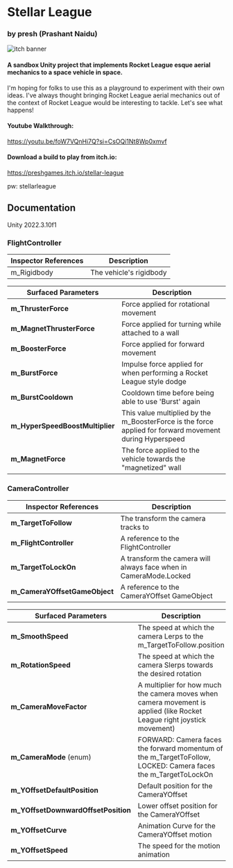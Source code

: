# Stellar League
### by presh (Prashant Naidu)

![itch banner](https://github.com/user-attachments/assets/94e124a3-4e3f-4c93-a83f-5057c64bb95b)

#### A sandbox Unity project that implements Rocket League esque aerial mechanics to a space vehicle in space.

I'm hoping for folks to use this as a playground to experiment with their own ideas. I've always thought bringing Rocket League aerial mechanics out of the context of Rocket League would be interesting to tackle. Let's see what happens!

#### Youtube Walkthrough:
https://youtu.be/foW7VQnHi7Q?si=CsOQi1Nt8Wp0xmvf

#### Download a build to play from itch.io:
https://preshgames.itch.io/stellar-league

pw: stellarleague

## Documentation
Unity 2022.3.10f1

### FlightController
| **Inspector References** | **Description** |
| ------------------------ | ---- |
|   m_Rigidbody            | The vehicle's rigidbody |

| **Surfaced Parameters**         | **Description** |
| ------------------------------- | ---- |
| **m_ThrusterForce**             | Force applied for rotational movement |
| **m_MagnetThrusterForce**       | Force applied for turning while attached to a wall |
| **m_BoosterForce**              | Force applied for forward movement |
| **m_BurstForce**                | Impulse force applied for when performing a Rocket League style dodge |  
| **m_BurstCooldown**             | Cooldown time before being able to use 'Burst' again |
| **m_HyperSpeedBoostMultiplier** | This value multiplied by the m_BoosterForce is the force applied for forward movement during Hyperspeed |
| **m_MagnetForce**               | The force applied to the vehicle towards the "magnetized" wall |

### CameraController
| **Inspector References** | **Description** |
| ------------------------ | ---- |
| **m_TargetToFollow**     | The transform the camera tracks to |
| **m_FlightController**   | A reference to the FlightController |
| **m_TargetToLockOn**     | A transform the camera will always face when in CameraMode.Locked |
| **m_CameraYOffsetGameObject**       | A reference to the CameraYOffset GameObject |

| **Surfaced Parameters**             | **Description** |
| ----------------------------------- | ---- |
| **m_SmoothSpeed**                   | The speed at which the camera Lerps to the m_TargetToFollow.position |
| **m_RotationSpeed**                 | The speed at which the camera Slerps towards the desired rotation |
| **m_CameraMoveFactor**              | A multiplier for how much the camera moves when camera movement is applied (like Rocket League right joystick movement) |
| **m_CameraMode** (enum)             | FORWARD: Camera faces the forward momentum of the m_TargetToFollow, LOCKED: Camera faces the m_TargetToLockOn |
| **m_YOffsetDefaultPosition**        | Default position for the CameraYOffset |
| **m_YOffsetDownwardOffsetPosition** | Lower offset position for the CameraYOffset |
| **m_YOffsetCurve**                  | Animation Curve for the CameraYOffset motion |
| **m_YOffsetSpeed**                  | The speed for the motion animation |
